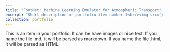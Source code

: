 ```yaml
---
title: "FootNet: Machine Learning Emulator for Atmospheric Transport"
excerpt: "Short description of portfolio item number 1<br/><img src='/images/footnet_unet.png'>"
collection: portfolio
---
```


This is an item in your portfolio. It can be have images or nice text. If you name the file .md, it will be parsed as markdown. If you name the file .html, it will be parsed as HTML. 
